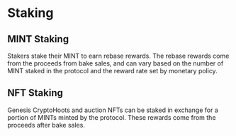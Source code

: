 
# Staking

## MINT Staking
Stakers stake their MINT to earn rebase rewards. The rebase rewards come from the proceeds from bake sales, and can vary based on the number of MINT staked in the protocol and the reward rate set by monetary policy.

## NFT Staking
Genesis CryptoHoots and auction NFTs can be staked in exchange for a portion of MINTs minted  by the protocol. These rewards come from the proceeds after bake sales. 

